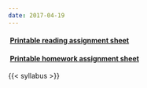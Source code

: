 ```yaml
---
date: 2017-04-19
---
```


#### <a href="/assignment/EES_4760_5760_Reading_Assignments.pdf" target="_blank"><i class="fa fa-file-pdf-o" style="margin-right:0.25em;"></i> **Printable reading assignment sheet**</a>

#### <a href="/assignment/EES_4760_5760_Homework_Assignments.pdf" target="_blank"><i class="fa fa-file-pdf-o" style="margin-right:0.25em;"></i> **Printable homework assignment sheet**</a>

{{< syllabus >}}
